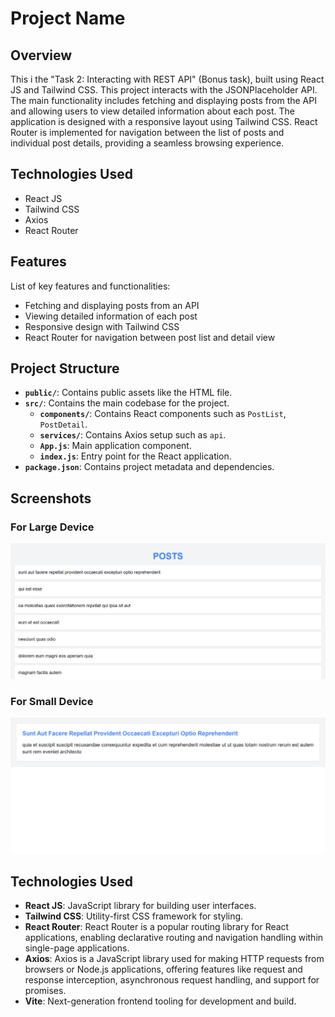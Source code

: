 # Project Name

## Overview

This i the "Task 2: Interacting with REST API" (Bonus task), built using React JS and Tailwind CSS. This project interacts with the JSONPlaceholder API. The main functionality includes fetching and displaying posts from the API and allowing users to view detailed information about each post. The application is designed with a responsive layout using Tailwind CSS. React Router is implemented for navigation between the list of posts and individual post details, providing a seamless browsing experience.

## Technologies Used

- React JS
- Tailwind CSS
- Axios
- React Router

## Features

List of key features and functionalities:
- Fetching and displaying posts from an API
- Viewing detailed information of each post
- Responsive design with Tailwind CSS
- React Router for navigation between post list and detail view


## Project Structure

- **`public/`**: Contains public assets like the HTML file.
- **`src/`**: Contains the main codebase for the project.
  - **`components/`**: Contains React components such as `PostList`, `PostDetail`.
  - **`services/`**: Contains Axios setup such as `api`.
  - **`App.js`**: Main application component.
  - **`index.js`**: Entry point for the React application.
- **`package.json`**: Contains project metadata and dependencies.

## Screenshots

### For Large Device
![For Large Device](src/assets/image/postlist.png)
### For Small Device
![For Small Device](src/assets/image/postdetail.png)


## Technologies Used

- **React JS**: JavaScript library for building user interfaces.
- **Tailwind CSS**: Utility-first CSS framework for styling.
- **React Router**: React Router is a popular routing library for React applications, enabling declarative routing and navigation handling within single-page applications. 
- **Axios**: Axios is a JavaScript library used for making HTTP requests from browsers or Node.js applications, offering features like request and response interception, asynchronous request handling, and support for promises.
- **Vite**: Next-generation frontend tooling for development and build.




